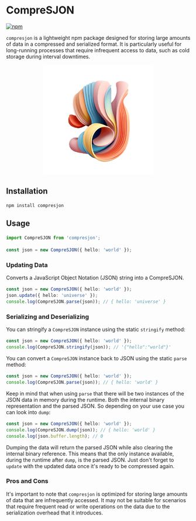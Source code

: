 # CompreSJON

[![npm](https://img.shields.io/npm/v/compresjon)](https://www.npmjs.com/package/compresjon)

`compresjon` is a lightweight npm package designed for storing large amounts of data in a compressed and serialized format. It is particularly useful for long-running processes that require infrequent access to data, such as cold storage during interval downtimes.

<p align="center">
<img src="./resources/logo.png" width="300">

## Installation

```
npm install compresjon
```

## Usage

```ts
import CompreSJON from 'compresjon';

const json = new CompreSJON({ hello: 'world' });
```

### Updating Data

Converts a JavaScript Object Notation (JSON) string into a CompreSJON.

```ts
const json = new CompreSJON({ hello: 'world' });
json.update({ hello: 'universe' });
console.log(CompreSJON.parse(json)); // { hello: 'universe' }
```

### Serializing and Deserializing

You can stringify a `CompreSJON` instance using the static `stringify` method:

```ts
const json = new CompreSJON({ hello: 'world' });
console.log(CompreSJON.stringify(json)); // '{"hello":"world"}'
```

You can convert a `CompreSJON` instance back to JSON using the static `parse` method:

```ts
const json = new CompreSJON({ hello: 'world' });
console.log(CompreSJON.parse(json)); // { hello: 'world' }
```

Keep in mind that when using `parse` that there will be two instances of the JSON data in memory during the runtime. Both the internal binary representation and the parsed JSON. So depending on your use case you can look into `dump`:

```ts
const json = new CompreSJON({ hello: 'world' });
console.log(CompreSJON.dump(json)); // { hello: 'world' }
console.log(json.buffer.length); // 0
```

Dumping the data will return the parsed JSON while also clearing the internal binary reference. This means that the only instance available, during the runtime after `dump`, is the parsed JSON. Just don't forget to `update` with the updated data once it's ready to be compressed again.

### Pros and Cons

It's important to note that `compresjon` is optimized for storing large amounts of data that are infrequently accessed. It may not be suitable for scenarios that require frequent read or write operations on the data due to the serialization overhead that it introduces.
